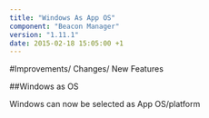 ```yaml
---
title: "Windows As App OS"
component: "Beacon Manager"
version: "1.11.1"
date: 2015-02-18 15:05:00 +1
---
```

#Improvements/ Changes/ New Features

##Windows  as OS

Windows can now be selected as App OS/platform